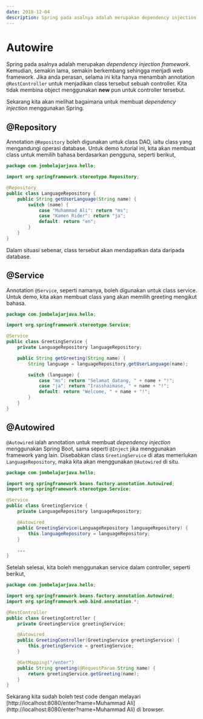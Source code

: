 ```yaml
---
date: 2018-12-04
description: Spring pada asalnya adalah merupakan dependency injection framework. Kemudian, semakin lama, semakin berkembang sehingga menjadi web framework.
---
```


# Autowire

Spring pada asalnya adalah merupakan *dependency injection framework*. Kemudian,
semakin lama, semakin berkembang sehingga menjadi web framework. Jika anda
perasan, selama ini kita hanya menambah annotation `@RestController` untuk
menjadikan class tersebut sebuah controller. Kita tidak membina object
menggunakan **new** pun untuk controller tersebut.

Sekarang kita akan melihat bagaimana untuk membuat *dependency injection*
menggunakan Spring.

## @Repository

Annotation `@Repository` boleh digunakan untuk class DAO, iaitu class yang
mengandungi operasi database. Untuk demo tutorial ini, kita akan membuat class
untuk memilih bahasa berdasarkan pengguna, seperti berikut,

```java
package com.jombelajarjava.hello;

import org.springframework.stereotype.Repository;

@Repository
public class LanguageRepository {
    public String getUserLanguage(String name) {
        switch (name) {
            case "Muhammad Ali": return "ms";
            case "Kamen Rider": return "ja";
            default: return "en";
        }
    }
}
```

Dalam situasi sebenar, class tersebut akan mendapatkan data daripada database.

## @Service

Annotation `@Service`, seperti namanya, boleh digunakan untuk class service.
Untuk demo, kita akan membuat class yang akan memilih greeting mengikut bahasa.

```java
package com.jombelajarjava.hello;

import org.springframework.stereotype.Service;

@Service
public class GreetingService {
    private LanguageRepository languageRepository;

    public String getGreeting(String name) {
        String language = languageRepository.getUserLanguage(name);

        switch (language) {
            case "ms": return "Selamat datang, " + name + "!";
            case "ja": return "Irasshaimase, " + name + "!";
            default: return "Welcome, " + name + "!";
        }
    }
}
```

## @Autowired

`@Autowired` ialah annotation untuk membuat *dependency injection* menggunakan
Spring Boot, sama seperti `@Inject` jika menggunakan framework yang lain.
Disebabkan class `GreetingService` di atas memerlukan `LanguageRepository`, maka
kita akan menggunakan `@Autowired` di situ.

```java
package com.jombelajarjava.hello;

import org.springframework.beans.factory.annotation.Autowired;
import org.springframework.stereotype.Service;

@Service
public class GreetingService {
    private LanguageRepository languageRepository;

    @Autowired
    public GreetingService(LanguageRepository languageRepository) {
        this.languageRepository = languageRepository;
    }

    ...
}
```

Setelah selesai, kita boleh menggunakan service dalam controller, seperti
berikut,

```java
package com.jombelajarjava.hello;

import org.springframework.beans.factory.annotation.Autowired;
import org.springframework.web.bind.annotation.*;

@RestController
public class GreetingController {
    private GreetingService greetingService;

    @Autowired
    public GreetingController(GreetingService greetingService) {
        this.greetingService = greetingService;
    }

    @GetMapping("/enter")
    public String greeting(@RequestParam String name) {
        return greetingService.getGreeting(name);
    }
}
```

Sekarang kita sudah boleh test code dengan melayari
[http://localhost:8080/enter?name=Muhammad
Ali](http://localhost:8080/enter?name=Muhammad Ali) di browser.
